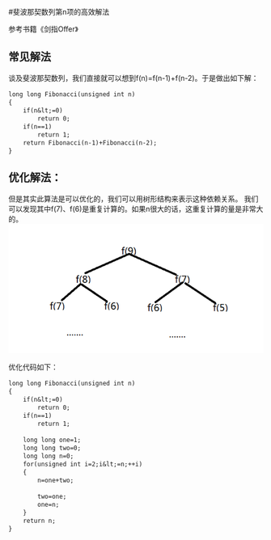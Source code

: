 #斐波那契数列第n项的高效解法
>  
 参考书籍《剑指Offer》 


## 常见解法

谈及斐波那契数列，我们直接就可以想到f(n)=f(n-1)+f(n-2)。于是做出如下解：

```
long long Fibonacci(unsigned int n)
{
    if(n&lt;=0)
        return 0;
    if(n==1)
        return 1;
    return Fibonacci(n-1)+Fibonacci(n-2);
}

```

## 优化解法：

但是其实此算法是可以优化的，我们可以用树形结构来表示这种依赖关系。 我们可以发现其中f(7)、f(6)是重复计算的。如果n很大的话，这重复计算的量是非常大的。 <img src="https://raw.githubusercontent.com/Double2hao/xujiajia_blog/main/img/2320.png" alt="这里写图片描述">

优化代码如下：

```
long long Fibonacci(unsigned int n)
{
    if(n&lt;=0)
        return 0;
    if(n==1)
        return 1;
        
    long long one=1;
    long long two=0;
    long long n=0;
    for(unsigned int i=2;i&lt;=n;++i)
    {
        n=one+two;
        
        two=one;
        one=n;
    }
    return n;
}

```